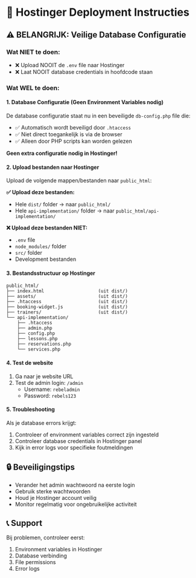 # 🚀 Hostinger Deployment Instructies

## ⚠️ BELANGRIJK: Veilige Database Configuratie

### Wat NIET te doen:
- ❌ Upload NOOIT de `.env` file naar Hostinger
- ❌ Laat NOOIT database credentials in hoofdcode staan

### Wat WEL te doen:

#### 1. Database Configuratie (Geen Environment Variables nodig)
De database configuratie staat nu in een beveiligde `db-config.php` file die:
- ✅ Automatisch wordt beveiligd door `.htaccess`
- ✅ Niet direct toegankelijk is via de browser
- ✅ Alleen door PHP scripts kan worden gelezen

**Geen extra configuratie nodig in Hostinger!**

#### 2. Upload bestanden naar Hostinger
Upload de volgende mappen/bestanden naar `public_html`:

**✅ Upload deze bestanden:**
- Hele `dist/` folder → naar `public_html/`
- Hele `api-implementation/` folder → naar `public_html/api-implementation/`

**❌ Upload deze bestanden NIET:**
- `.env` file
- `node_modules/` folder
- `src/` folder
- Development bestanden

#### 3. Bestandsstructuur op Hostinger
```
public_html/
├── index.html                    (uit dist/)
├── assets/                       (uit dist/)
├── .htaccess                     (uit dist/)
├── booking-widget.js             (uit dist/)
├── trainers/                     (uit dist/)
└── api-implementation/
    ├── .htaccess
    ├── admin.php
    ├── config.php
    ├── lessons.php
    ├── reservations.php
    └── services.php
```

#### 4. Test de website
1. Ga naar je website URL
2. Test de admin login: `/admin`
   - Username: `rebeladmin`
   - Password: `rebels123`

#### 5. Troubleshooting
Als je database errors krijgt:
1. Controleer of environment variables correct zijn ingesteld
2. Controleer database credentials in Hostinger panel
3. Kijk in error logs voor specifieke foutmeldingen

## 🔒 Beveiligingstips
- Verander het admin wachtwoord na eerste login
- Gebruik sterke wachtwoorden
- Houd je Hostinger account veilig
- Monitor regelmatig voor ongebruikelijke activiteit

## 📞 Support
Bij problemen, controleer eerst:
1. Environment variables in Hostinger
2. Database verbinding
3. File permissions
4. Error logs